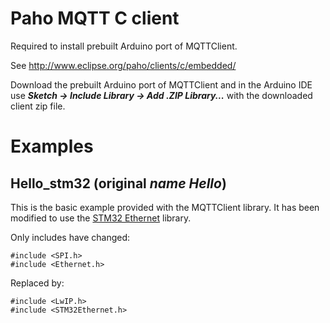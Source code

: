 # Paho MQTT C client

Required to install prebuilt Arduino port of MQTTClient.

See http://www.eclipse.org/paho/clients/c/embedded/

Download the prebuilt Arduino port of MQTTClient and in the Arduino IDE use
**_Sketch -> Include Library -> Add .ZIP Library..._** with the downloaded client zip file.

# Examples

## Hello_stm32 (original _name Hello_)
This is the basic example provided with the MQTTClient library.
It has been modified to use the [STM32 Ethernet](https://github.com/stm32duino/STM32Ethernet) library.

Only includes have changed:
```
#include <SPI.h>
#include <Ethernet.h>
```
Replaced by:
```
#include <LwIP.h>
#include <STM32Ethernet.h>
```
